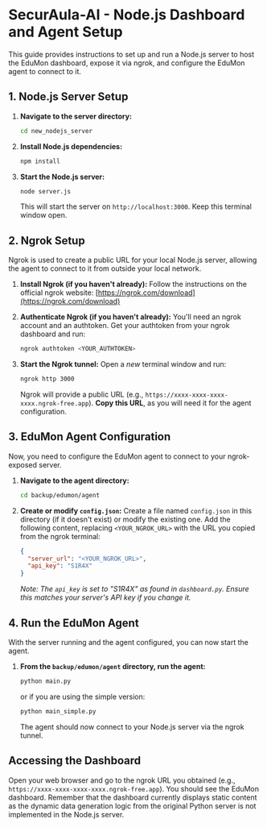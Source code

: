 # SecurAula-AI - Node.js Dashboard and Agent Setup

This guide provides instructions to set up and run a Node.js server to host the EduMon dashboard, expose it via ngrok, and configure the EduMon agent to connect to it.

## 1. Node.js Server Setup

1.  **Navigate to the server directory:**
    ```bash
    cd new_nodejs_server
    ```

2.  **Install Node.js dependencies:**
    ```bash
    npm install
    ```

3.  **Start the Node.js server:**
    ```bash
    node server.js
    ```
    This will start the server on `http://localhost:3000`. Keep this terminal window open.

## 2. Ngrok Setup

Ngrok is used to create a public URL for your local Node.js server, allowing the agent to connect to it from outside your local network.

1.  **Install Ngrok (if you haven't already):**
    Follow the instructions on the official ngrok website: [https://ngrok.com/download](https://ngrok.com/download)

2.  **Authenticate Ngrok (if you haven't already):**
    You'll need an ngrok account and an authtoken. Get your authtoken from your ngrok dashboard and run:
    ```bash
    ngrok authtoken <YOUR_AUTHTOKEN>
    ```

3.  **Start the Ngrok tunnel:**
    Open a *new* terminal window and run:
    ```bash
    ngrok http 3000
    ```
    Ngrok will provide a public URL (e.g., `https://xxxx-xxxx-xxxx-xxxx.ngrok-free.app`). **Copy this URL**, as you will need it for the agent configuration.

## 3. EduMon Agent Configuration

Now, you need to configure the EduMon agent to connect to your ngrok-exposed server.

1.  **Navigate to the agent directory:**
    ```bash
    cd backup/edumon/agent
    ```

2.  **Create or modify `config.json`:**
    Create a file named `config.json` in this directory (if it doesn't exist) or modify the existing one. Add the following content, replacing `<YOUR_NGROK_URL>` with the URL you copied from the ngrok terminal:

    ```json
    {
      "server_url": "<YOUR_NGROK_URL>",
      "api_key": "S1R4X" 
    }
    ```
    *Note: The `api_key` is set to "S1R4X" as found in `dashboard.py`. Ensure this matches your server's API key if you change it.*

## 4. Run the EduMon Agent

With the server running and the agent configured, you can now start the agent.

1.  **From the `backup/edumon/agent` directory, run the agent:**
    ```bash
    python main.py
    ```
    or if you are using the simple version:
    ```bash
    python main_simple.py
    ```

    The agent should now connect to your Node.js server via the ngrok tunnel.

## Accessing the Dashboard

Open your web browser and go to the ngrok URL you obtained (e.g., `https://xxxx-xxxx-xxxx-xxxx.ngrok-free.app`). You should see the EduMon dashboard. Remember that the dashboard currently displays static content as the dynamic data generation logic from the original Python server is not implemented in the Node.js server.
